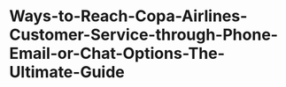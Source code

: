 # Ways-to-Reach-Copa-Airlines-Customer-Service-through-Phone-Email-or-Chat-Options-The-Ultimate-Guide